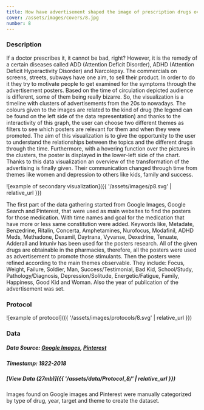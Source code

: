 ```yaml
---
title: How have advertisement shaped the image of prescription drugs over time?
cover: /assets/images/covers/8.jpg
number: 8
---
```

### Description
If a doctor prescribes it, it cannot be bad, right? However, it is the remedy of a certain diseases called ADD (Attention Deficit Disorder), ADHD (Attention Deficit Hyperactivity Disorder) and Narcolepsy. The commercials on screens, streets, subways have one aim, to sell their product. In order to do it they try to motivate people to get examined for the symptoms through the advertisement posters. Based on the time of circulation depicted audience is different, some of them being really bizarre. So, the visualization is a timeline with clusters of advertisements from the 20s to nowadays. The colours given to the images are related to the kind of drug (the legend can be found on the left side of the data representation) and thanks to the interactivity of this graph, the user can choose two different themes as filters to see which posters are relevant for them and when they were promoted. The aim of this visualization is to give the opportunity to the user to understand the relationships between the topics and the different drugs through the time. Furthermore, with a hovering function over the pictures in the clusters, the poster is displayed in the lower-left side of the chart. Thanks to this data visualization an overview of the transformation of the advertising is finally given. Their communication changed through time from themes like women and depression to others like kids, family and success.

![example of secondary visualization]({{ '/assets/images/p8.svg' | relative_url }})

The first part of the data gathering started from Google Images, Google Search and Pinterest, that were used as main websites to find the posters for those medication. With time names and goal for the medication that have more or less same constitution were added. Keywords like, Metadate, Benzedrine, Ritalin, Concerta, Amphetamines, Nurofocus, Modafinil, ADHD Meds, Methadone, Dexamil, Daytrana, Vyvanse, Dexedrine, Tenuate, Adderall and Intuniv has been used for the posters research. All of the given drugs are obtainable in the pharmacies, therefore, all the posters were used as advertisement to promote those stimulants. Then the posters were refined according to the main themes observable. They include: Focus, Weight, Failure, Soldier, Man, Success/Testimonial, Bad Kid, School/Study, Pathology/Diagnosis, Depression/Solitude, Energetic/Fatigue, Family, Happiness, Good Kid and Woman. Also the year of publication of the advertisement was set.

### Protocol
![example of protocol]({{ '/assets/images/protocols/8.svg' | relative_url }})


### Data
##### Data Source: [Google Images](https://images.google.com/), [Pinterest](https://pinterest.com/)
##### Timestamp: 1922-2018
##### [View Data (27mb)]({{ '/assets/data/Protocol_8/' | relative_url }})
Images found on Google images and Pinterest were manually categorized by type of drug, year, target and theme to create the dataset.
